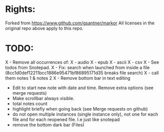 # Rights:
Forked from https://www.github.com/gsantner/markor
All licenses in the original repo above apply to this repo.

# TODO:
X - Remove all occurrences of:
X - audio
X - epub
X - ascii
X - csv
X - See todos from Snotepad.
X - Fix: search when launched from inside a file (8cc1d0def12211bcc1886e95471bf86895171d35 breaks file search)
X - call them notes 1 & notes 2
X - Remove bottom bar in text editing

- Edit to start new note with date and time. Remove extra options (see merge requests)
- Make scrollbar always visible.
- total notes count
- highlight briefly when going back (see Merge requests on github)
- do not open multiple instances (single instance only), not one for each file and for each reopened file. I.e just like snotepad
- remove the bottom dark bar (Files)
